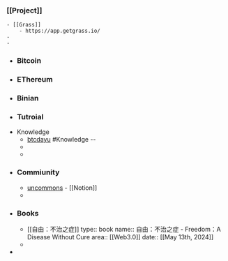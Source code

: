 ### [[Project]]
	- [[Grass]]
		- https://app.getgrass.io/
	-
	-
- ### Bitcoin
- ### EThereum
- ### Binian
- ### Tutroial
- Knowledge
	- [btcdayu](https://btcdayu.gitbook.io/dayu) #Knowledge --
	-
	-
- ### Commiunity
	- [uncommons](https://uncommons.notion.site/Uncommons-04ea0224d3cd4fe9b5181b6dd22d02b4) - [[Notion]]
	-
- ### Books
	- [[自由：不治之症]]
	  type:: book
	  name:: 自由：不治之症 - Freedom：A Disease Without Cure
	  area:: [[Web3.0]] 
	  date:: [[May 13th, 2024]]
	-
-